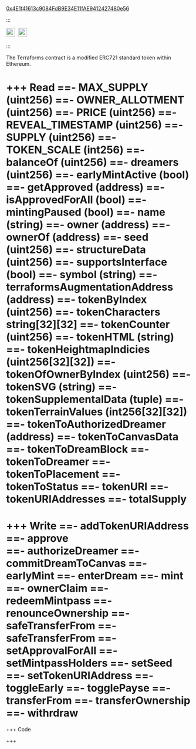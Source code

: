 [0x4E1f41613c9084FdB9E34E11fAE9412427480e56](https://etherscan.io/token/0x4E1f41613c9084FdB9E34E11fAE9412427480e56#code)
<style>
ul#menu li {
  display:inline;
  margin-right: 5px;
  
}
ul#menu {
  padding-left: 0 !important;
}
#terraforms h1, p {
  margin-bottom: 0 !important;
}
</style>

:::
<ul id="menu">
  <li><a href="https://remix.ethereum.org/#address=0x4e1f41613c9084fdb9e34e11fae9412427480e56&lang=en&optimize=false&runs=200&evmVersion=null&version=soljson-v0.8.22+commit.4fc1097e.js"><img src="https://repository-images.githubusercontent.com/59065830/b62be480-45d2-11ea-9989-803db0f9c44d" alt="remix" style="width:24px;height:24px;"></a></li>
    <li><a href="https://vscode.blockscan.com/ethereum/0x4E1f41613c9084FdB9E34E11fAE9412427480e56"><img src="https://uploads-ssl.webflow.com/603902f1b6e52127e3b427f7/614c39750de5fc3680893ad0_RoundedIcon.png" alt="remix" style="width:24px;height:24px;"></a></li>
</ul> 
:::

The Terraforms contract is a modified ERC721 standard token within Ethereum. 


+++ Read
==- MAX_SUPPLY (uint256)
==- OWNER_ALLOTMENT (uint256)
==- PRICE (uint256)
==- REVEAL_TIMESTAMP (uint256)
==- SUPPLY (uint256)
==- TOKEN_SCALE (int256)
==- balanceOf (uint256)
==- dreamers (uint256)
==- earlyMintActive (bool)
==- getApproved (address)
==- isApprovedForAll (bool)
==- mintingPaused (bool)
==- name (string)
==- owner (address)
==- ownerOf (address)
==- seed (uint256)
==- structureData (uint256)
==- supportsInterface (bool)
==- symbol (string)
==- terraformsAugmentationAddress (address)
==- tokenByIndex (uint256)
==- tokenCharacters string[32][32]
==- tokenCounter (uint256)
==- tokenHTML (string)
==- tokenHeightmapIndicies (uint256[32][32])
==- tokenOfOwnerByIndex (uint256)
==- tokenSVG (string)
==- tokenSupplementalData (tuple)
==- tokenTerrainValues (int256[32][32])
==- tokenToAuthorizedDreamer (address)
==- tokenToCanvasData
==- tokenToDreamBlock
==- tokenToDreamer
==- tokenToPlacement
==- tokenToStatus
==- tokenURI
==- tokenURIAddresses
==- totalSupply
===
+++ Write
==- addTokenURIAddress
==- approve							
==- authorizeDreamer
==- commitDreamToCanvas
==- earlyMint
==- enterDream
==- mint
==- ownerClaim
==- redeemMintpass
==- renounceOwnership
==- safeTransferFrom
==- safeTransferFrom
==- setApprovalForAll
==- setMintpassHolders
==- setSeed
==- setTokenURIAddress
==- toggleEarly
==- togglePayse
==- transferFrom
==- transferOwnership
==- withrdraw
===
+++ Code

+++
